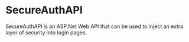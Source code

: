 # SecureAuthAPI
SecureAuthAPI is an ASP.Net Web API that can be used to inject an extra layer of security into login pages. 

